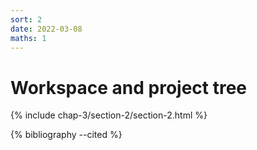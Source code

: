 ```yaml
---
sort: 2
date: 2022-03-08
maths: 1
---
```


# Workspace and project tree

{% include chap-3/section-2/section-2.html %}

{% bibliography --cited %}
